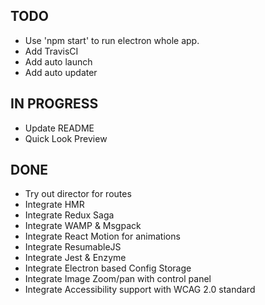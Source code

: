 ## TODO
* Use 'npm start' to run electron whole app.
* Add TravisCI
* Add auto launch
* Add auto updater

## IN PROGRESS
* Update README
* Quick Look Preview

## DONE
* Try out director for routes
* Integrate HMR
* Integrate Redux Saga
* Integrate WAMP & Msgpack
* Integrate React Motion for animations
* Integrate ResumableJS
* Integrate Jest & Enzyme
* Integrate Electron based Config Storage
* Integrate Image Zoom/pan with control panel
* Integrate Accessibility support with WCAG 2.0 standard